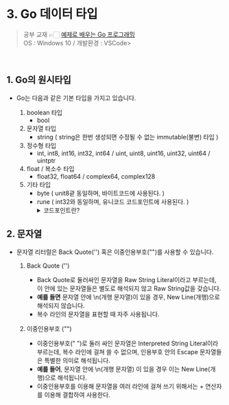 # 3. Go 데이터 타입
> 공부 교재 👉🏻 [예제로 배우는 Go 프로그래밍](http://golang.site/)
> </br>
> OS : Windows 10 / 개발환경 : VSCode>

</br>

## 1. Go의 원시타입
* Go는 다음과 같은 기본 타입을 가지고 있습니다.
  
    1. boolean 타입
        * bool
    2. 문자열 타입
        * string ( string은 한번 생성되면 수정될 수 없는 immutable(불변) 타입 )
    3. 정수형 타입
        * int, int8, int16, int32, int64 / uint, uint8, uint16, uint32, uint64 / uintptr
    4. float / 복소수 타입
        * float32, float64 / complex64, complex128
    5. 기타 타입
        * byte ( unit8괃 동일하며, 바이트코드에 사용된다. )
        * rune ( int32와 동일하며, 유니코드 코드포인트에 사용된다. )
            <details>
            <summary>코드포인트란?</summary>
            <div markdown="1">
                코드포인트란 문자에 부여한 고유한 숫자값입니다. 유니코드라는게 원래 문자 하나 당 고유한 숫자를 부여한 일종의 표입니다. 이 때 문자마다 고유한 숫자를 코드포인트라고 정의합니다.
            </div>
            </details>

## 2. 문자열
* 문자열 리터럴은 Back Quote('') 혹은 이중인용부호("")를 사용할 수 있습니다.

    1. Back Quote ('')
        * Back Quote로 둘러싸인 문자열을 Raw String Literal이라고 부르는데, 이 안에 있는 문자열들은 별도로 해석되지 않고 Raw String값을 갖습니다. 
        * **예를 들면** 문자열 안에 \n(개행 문자열)이 있을 경우, New Line(개행)으로 해석되지 않습니다.
        * 복수 라인의 문자열을 표현할 때 자주 사용됩니다.
        
    2. 이중인용부호 ("")
        * 이중인용부호(" ")로 둘러 싸인 문자열은 Interpreted String Literal이라 부르는데, 복수 라인에 걸쳐 쓸 수 없으며, 인용부호 안의 Escape 문자열들은 특별한 의미로 해석됩니다. 
        * **예를 들어**, 문자열 안에 \n(개행 문자열) 이 있을 경우 이는 New Line(개행)으로 해석됩니다.
        * 이중인용부호를 이용해 문자열을 여러 라인에 걸쳐 쓰기 위해서는 + 연산자를 이용해 결합하여 사용한다.